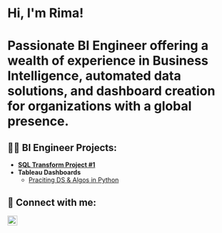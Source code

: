 <h1>Hi, I'm Rima! <br><h1> Passionate BI Engineer offering a wealth of experience in Business Intelligence, automated data solutions, and dashboard creation for organizations with a global presence. </a></br></h1>

<h2>👨‍💻 BI Engineer Projects:</h2>

- <b>[SQL Transform Project #1](https://github.com/ri4090a53/SQL-Transformations)</b>
- <b>Tableau Dashboards</b>
  - [Praciting DS & Algos in Python](https://github.com/joshmadakor1/Algorithms-Practice)

<h2> 🤳 Connect with me:</h2>

[<img align="left" alt="JoshMadakor | LinkedIn" width="22px" src="https://cdn.jsdelivr.net/npm/simple-icons@v3/icons/linkedin.svg" />][linkedin]

[linkedin]: https://linkedin.com/in/ri4090a
